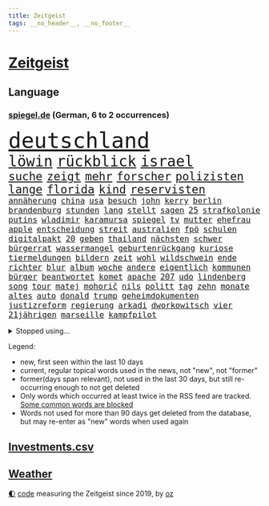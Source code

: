 ```yaml
---
title: Zeitgeist
tags: __no_header__, __no_footer__
---
```


# [Zeitgeist](https://oliz.io/zeitgeist/)

## Language

<h3><a href="https://www.spiegel.de" target="_blank">spiegel.de</a> (German, 6 to 2 occurrences)</h3>
<p style="font-family:monospace">
<span style="font-size:32pt"><a href="news_links.html#deutschland" class="current">deutschland</a></span>
<br>
<span style="font-size:22pt"><a href="news_links.html#löwin" class="new">löwin</a></span>
<span style="font-size:22pt"><a href="news_links.html#rückblick" class="current">rückblick</a></span>
<span style="font-size:22pt"><a href="news_links.html#israel" class="current">israel</a></span>
<br>
<span style="font-size:17pt"><a href="news_links.html#suche" class="current">suche</a></span>
<span style="font-size:17pt"><a href="news_links.html#zeigt" class="current">zeigt</a></span>
<span style="font-size:17pt"><a href="news_links.html#mehr" class="current">mehr</a></span>
<span style="font-size:17pt"><a href="news_links.html#forscher" class="current">forscher</a></span>
<span style="font-size:17pt"><a href="news_links.html#polizisten" class="current">polizisten</a></span>
<span style="font-size:17pt"><a href="news_links.html#lange" class="current">lange</a></span>
<span style="font-size:17pt"><a href="news_links.html#florida" class="current">florida</a></span>
<span style="font-size:17pt"><a href="news_links.html#kind" class="current">kind</a></span>
<span style="font-size:17pt"><a href="news_links.html#reservisten" class="current">reservisten</a></span>
<br>
<span style="font-size:12pt"><a href="news_links.html#annäherung" class="current">annäherung</a></span>
<span style="font-size:12pt"><a href="news_links.html#china" class="current">china</a></span>
<span style="font-size:12pt"><a href="news_links.html#usa" class="current">usa</a></span>
<span style="font-size:12pt"><a href="news_links.html#besuch" class="current">besuch</a></span>
<span style="font-size:12pt"><a href="news_links.html#john" class="current">john</a></span>
<span style="font-size:12pt"><a href="news_links.html#kerry" class="new">kerry</a></span>
<span style="font-size:12pt"><a href="news_links.html#berlin" class="current">berlin</a></span>
<span style="font-size:12pt"><a href="news_links.html#brandenburg" class="current">brandenburg</a></span>
<span style="font-size:12pt"><a href="news_links.html#stunden" class="current">stunden</a></span>
<span style="font-size:12pt"><a href="news_links.html#lang" class="current">lang</a></span>
<span style="font-size:12pt"><a href="news_links.html#stellt" class="current">stellt</a></span>
<span style="font-size:12pt"><a href="news_links.html#sagen" class="current">sagen</a></span>
<span style="font-size:12pt"><a href="news_links.html#25" class="current">25</a></span>
<span style="font-size:12pt"><a href="news_links.html#strafkolonie" class="new">strafkolonie</a></span>
<span style="font-size:12pt"><a href="news_links.html#putins" class="current">putins</a></span>
<span style="font-size:12pt"><a href="news_links.html#wladimir" class="current">wladimir</a></span>
<span style="font-size:12pt"><a href="news_links.html#karamursa" class="current">karamursa</a></span>
<span style="font-size:12pt"><a href="news_links.html#spiegel" class="current">spiegel</a></span>
<span style="font-size:12pt"><a href="news_links.html#tv" class="current">tv</a></span>
<span style="font-size:12pt"><a href="news_links.html#mutter" class="current">mutter</a></span>
<span style="font-size:12pt"><a href="news_links.html#ehefrau" class="current">ehefrau</a></span>
<span style="font-size:12pt"><a href="news_links.html#apple" class="current">apple</a></span>
<span style="font-size:12pt"><a href="news_links.html#entscheidung" class="current">entscheidung</a></span>
<span style="font-size:12pt"><a href="news_links.html#streit" class="current">streit</a></span>
<span style="font-size:12pt"><a href="news_links.html#australien" class="current">australien</a></span>
<span style="font-size:12pt"><a href="news_links.html#fpö" class="current">fpö</a></span>
<span style="font-size:12pt"><a href="news_links.html#schulen" class="current">schulen</a></span>
<span style="font-size:12pt"><a href="news_links.html#digitalpakt" class="current">digitalpakt</a></span>
<span style="font-size:12pt"><a href="news_links.html#20" class="current">20</a></span>
<span style="font-size:12pt"><a href="news_links.html#geben" class="current">geben</a></span>
<span style="font-size:12pt"><a href="news_links.html#thailand" class="current">thailand</a></span>
<span style="font-size:12pt"><a href="news_links.html#nächsten" class="current">nächsten</a></span>
<span style="font-size:12pt"><a href="news_links.html#schwer" class="current">schwer</a></span>
<span style="font-size:12pt"><a href="news_links.html#bürgerrat" class="new">bürgerrat</a></span>
<span style="font-size:12pt"><a href="news_links.html#wassermangel" class="current">wassermangel</a></span>
<span style="font-size:12pt"><a href="news_links.html#geburtenrückgang" class="new">geburtenrückgang</a></span>
<span style="font-size:12pt"><a href="news_links.html#kuriose" class="current">kuriose</a></span>
<span style="font-size:12pt"><a href="news_links.html#tiermeldungen" class="new">tiermeldungen</a></span>
<span style="font-size:12pt"><a href="news_links.html#bildern" class="current">bildern</a></span>
<span style="font-size:12pt"><a href="news_links.html#zeit" class="current">zeit</a></span>
<span style="font-size:12pt"><a href="news_links.html#wohl" class="current">wohl</a></span>
<span style="font-size:12pt"><a href="news_links.html#wildschwein" class="new">wildschwein</a></span>
<span style="font-size:12pt"><a href="news_links.html#ende" class="current">ende</a></span>
<span style="font-size:12pt"><a href="news_links.html#richter" class="current">richter</a></span>
<span style="font-size:12pt"><a href="news_links.html#blur" class="new">blur</a></span>
<span style="font-size:12pt"><a href="news_links.html#album" class="current">album</a></span>
<span style="font-size:12pt"><a href="news_links.html#woche" class="current">woche</a></span>
<span style="font-size:12pt"><a href="news_links.html#andere" class="current">andere</a></span>
<span style="font-size:12pt"><a href="news_links.html#eigentlich" class="current">eigentlich</a></span>
<span style="font-size:12pt"><a href="news_links.html#kommunen" class="current">kommunen</a></span>
<span style="font-size:12pt"><a href="news_links.html#bürger" class="current">bürger</a></span>
<span style="font-size:12pt"><a href="news_links.html#beantwortet" class="current">beantwortet</a></span>
<span style="font-size:12pt"><a href="news_links.html#komet" class="new">komet</a></span>
<span style="font-size:12pt"><a href="news_links.html#apache" class="new">apache</a></span>
<span style="font-size:12pt"><a href="news_links.html#207" class="new">207</a></span>
<span style="font-size:12pt"><a href="news_links.html#udo" class="current">udo</a></span>
<span style="font-size:12pt"><a href="news_links.html#lindenberg" class="new">lindenberg</a></span>
<span style="font-size:12pt"><a href="news_links.html#song" class="current">song</a></span>
<span style="font-size:12pt"><a href="news_links.html#tour" class="current">tour</a></span>
<span style="font-size:12pt"><a href="news_links.html#matej" class="new">matej</a></span>
<span style="font-size:12pt"><a href="news_links.html#mohorič" class="new">mohorič</a></span>
<span style="font-size:12pt"><a href="news_links.html#nils" class="current">nils</a></span>
<span style="font-size:12pt"><a href="news_links.html#politt" class="new">politt</a></span>
<span style="font-size:12pt"><a href="news_links.html#tag" class="current">tag</a></span>
<span style="font-size:12pt"><a href="news_links.html#zehn" class="current">zehn</a></span>
<span style="font-size:12pt"><a href="news_links.html#monate" class="current">monate</a></span>
<span style="font-size:12pt"><a href="news_links.html#altes" class="current">altes</a></span>
<span style="font-size:12pt"><a href="news_links.html#auto" class="current">auto</a></span>
<span style="font-size:12pt"><a href="news_links.html#donald" class="current">donald</a></span>
<span style="font-size:12pt"><a href="news_links.html#trump" class="current">trump</a></span>
<span style="font-size:12pt"><a href="news_links.html#geheimdokumenten" class="current">geheimdokumenten</a></span>
<span style="font-size:12pt"><a href="news_links.html#justizreform" class="current">justizreform</a></span>
<span style="font-size:12pt"><a href="news_links.html#regierung" class="current">regierung</a></span>
<span style="font-size:12pt"><a href="news_links.html#arkadi" class="new">arkadi</a></span>
<span style="font-size:12pt"><a href="news_links.html#dworkowitsch" class="new">dworkowitsch</a></span>
<span style="font-size:12pt"><a href="news_links.html#vier" class="current">vier</a></span>
<span style="font-size:12pt"><a href="news_links.html#21jährigen" class="current">21jährigen</a></span>
<span style="font-size:12pt"><a href="news_links.html#marseille" class="current">marseille</a></span>
<span style="font-size:12pt"><a href="news_links.html#kampfpilot" class="new">kampfpilot</a></span>
</p>
<details>
<summary>Stopped using...</summary>
<p class="former" style="font-size:12pt">
chelsea(1003) ausgebrochen(1002) lufthansa(1002) mainz(1001) besiegt(1000) fischer(1000) führende(1000) sv(1000) verhandelt(1000) zeitweise(1000) österreichischen(1000) infektionen(999) teheran(999) verklagt(999) angeklagter(998) debüt(998) leipziger(998) mannschaft(998) st(998) you(998) gesunken(997) radikal(997) spuren(997) tränen(997) vergeben(997) vermehrt(997) versprach(997) aktuell(996) atmosphäre(996) berichterstattung(996) ändert(996) überzeugt(996) amerika(995) italiens(995) klagt(995) partie(995) verwirrung(995) 37(994) 75(994) herzogin(994) schiff(994) theater(994) trauer(994) version(994) 04(993) einstellen(993) gehe(993) jobs(993) korruption(993) witz(993) bernd(992) coach(992) erinnerungen(992) eustaaten(992) fielen(992) holen(992) nahmen(992) prominente(992) schüssen(992) stoßen(992) zahlung(992) george(991) hans(991) krankheit(991) reden(991) tieren(991) torhüter(991) ursula(991) beachten(990) ii(990) politischen(990) schwangere(990) veranstalter(990) anbieten(989) deutet(989) gegenteil(989) bundestrainer(988) hotel(988) nutzte(988) premiere(988) schnitt(988) ökonom(988) 29(987) stück(987) beiträge(986) oppositionelle(986) 32(985) auskunft(985) demonstrationen(985) leyen(985) venezuela(985) spekuliert(984) auswirkungen(983) lkw(983) wachstum(983) besuchen(982) eigentümer(982) haaland(982) vorgaben(982) wende(982) königin(981) nah(981) enden(980) konkrete(980) lücke(980) verbände(980) ehepaar(979) aufarbeitung(978) einschätzung(978) geprägt(978) laufenden(977) nase(977) amerikas(976) einnahmen(976) enge(976) weckt(976) 28(975) sitzung(973) spitzenreiter(973) rechtzeitig(972) äußerte(972) politikerin(970) schrecken(970) angehörige(969) mitarbeiterin(964) vorwürfen(964) sportler(959) einblick(957) sarah(956) olympia(953) ausgaben(948) gelangen(929) dankt(914) berichtete(903) 95(887) expräsidenten(871) josef(855) blut(820) gewalttat(805) willkommen(802) klimaaktivisten(795) japanischen(790) gestanden(776) kontinent(757) müll(749) traditionelle(740) seither(739) bundesanwaltschaft(729) kalte(726) 72(725) zwingen(720) insbesondere(719) cup(718) bedankt(713) technischen(709) vegas(704) kameras(695) 700(693) dörfer(692) schwarz(689) parlaments(685) übertragen(677) drauf(676) moderner(676) liebsten(673) dax(672) börsen(670) verletzten(670) schlafen(666) diebe(665) mike(665) zorn(664) irritiert(657) integration(653) royals(651) basketballstar(640) floyd(640) großbank(636) fdppolitiker(635) 15000(632) amtskollegen(629) energiekosten(629) zentralen(627) spezielle(624) wichtiges(624) beider(623) hendrik(621) kälte(621) verläuft(614) menschlichkeit(605) fußballs(597) michel(591) netflixserie(591) otto(587) waffenruhe(578) invasion(575) management(570) brennt(566) überlebten(564) bundesinnenministerin(558) ersatz(557) flugzeugen(549) weltbekannt(546) untergang(543) gefechte(542) zusammenhalt(541) desto(536) großbrand(533) unternehmens(531) verweist(526) handwerk(525) nutzten(525) spaltung(522) wahlrechtsreform(520) luftfahrt(516) schlacht(505) gekämpft(503) air(496) zugesagt(491) nebenbei(481) südamerika(480) fußballspiel(476) eingetroffen(474) herzen(471) bewusst(464) links(462) beben(460) modernen(459) ergab(457) nationalelf(455) starkes(455) angestellte(453) erlauben(452) indem(451) zuflucht(451) auslöser(443) zusätzlich(443) klopp(434) aufeinander(428) ärztinnen(426) golden(425) sylt(408) exuspräsident(407) chinesischer(404) libanon(402) tiefer(398) save(394) erdoğans(393) 54(390) 21jähriger(388) irans(387) 86(381) idol(381) gelöscht(380) baum(378) profi(378) finde(376) feuert(375) olympiasiegerin(375) rudert(374) unentschieden(373) polizeibeamte(371) partnerin(370) jemals(368) klarheit(368) geste(366) kampagne(365) verteilen(365) uneins(364) batterien(362) rettungsaktion(361) eigenheim(359) formen(358) ungerecht(353) streikt(351) musikerin(349) verbrauch(349) rechtliche(348) neueste(344) toilette(343) schottlands(341) aufbau(336) gerufen(335) zivile(335) original(334) gefüllt(333) aufmerksam(332) traten(331) importiert(330) moderator(329) zahlte(328) extremisten(327) erkranken(325) manipulation(324) giorgia(323) meloni(323) professor(323) schreitet(323) sperren(323) ganzes(320) aufgewachsen(318) bach(318) ernstfall(309) aufzugeben(308) farben(308) gewässer(308) angler(305) nachspiel(302) richtete(302) chefredakteurin(301) machtmissbrauch(299) feierten(297) preisgekrönte(297) senders(296) bussen(294) stützt(289) 1400(288) raumfahrt(285) winzer(285) aufruhr(283) winzigen(282) halbzeit(281) verwandelt(281) phoenix(280) wasserversorgung(280) frühling(274) bruch(273) treibhausgase(273) staatsanwalt(272) handball(271) pentagon(270) elektronische(269) edward(267) verhältnissen(266) gefährlichsten(265) kommando(265) machtlos(264) mögen(264) militärexperten(263) natogeneralsekretär(263) menschenrechtsaktivisten(262) wahlsieg(262) heizt(261) prien(261) ratten(261) schiffsverkehr(261) knappe(260) traditionell(260) meldungen(259) eröffnete(258) rust(258) indonesien(256) abbruch(252) kampfpanzern(248) leere(248) schwierigsten(247) sexualstraftaten(246) lateinamerika(245) p(242) westküste(242) befragung(241) dubai(241) hunderten(240) zuschauen(240) weltrangliste(239) fusion(237) billigt(236) widmen(236) digital(235) chinareise(233) psychologe(233) antibiotika(232) bedienen(232) südafrikas(230) credit(228) bowie(227) privatjets(227) zerschlagen(226) entwendet(225) transportiert(224) drosseln(223) figuren(223) infantino(223) überlebende(223) unesco(221) chefposten(220) damaligen(220) skepsis(220) anscheinend(218) airbus(217) eingestuft(217) mediathek(216) route(216) siegfried(216) gianni(213) wachsenden(213) abschiebungen(211) tomaten(210) eingerichtet(208) apotheken(207) mächtige(207) asylbewerber(206) kanäle(206) emails(205) zunehmende(205) 2011(204) affen(203) auflaufen(202) banker(202) gefallene(200) geschosse(199) naturschützer(199) aggressiver(198) flaggen(198) missbrauchte(198) geerbt(196) traut(195) einsatzkräften(194) escooter(193) aufgelöst(192) kinderzimmer(192) tauchte(192) al(190) community(188) erfährt(187) kongo(185) ostafrika(185) philadelphia(185) pokal(185) woke(185) eva(184) weltsport(184) naher(182) veränderte(182) zufriedener(180) amtsantritt(178) missbrauchsvorwürfen(178) stanley(178) stationen(176) untersagen(176) interessante(175) brannten(174) verleger(173) zigarette(173) 18jähriger(172) 250000(172) erlag(172) lebensgefahr(172) ludwig(172) radio(171) vermögen(171) mandat(170) springen(170) stiehlt(170) todesopfern(170) bildzeitung(169) eindämmen(168) nervt(168) 230(167) vornamen(167) landwirte(166) umfasst(166) bukarest(165) ertragen(164) gerungen(164) initiative(164) verschärfte(164) getragen(163) anhörung(162) floh(162) prinzen(162) regierte(161) sprüche(161) unterirdische(161) event(160) übers(160) verteidigungsministeriums(159) wesentlich(159) baute(158) leopard(158) pferde(158) rettungsdienst(158) attackierte(157) nähert(157) nordamerika(156) losgegangen(155) neunzigerjahren(155) queensland(155) fahrbahn(154) leon(154) nochmals(153) junges(152) manöver(152) raketenangriff(152) abwanderung(151) verschleppt(150) ausbilden(149) billy(149) kriegsgebiet(149) begleiter(148) belarussischer(148) neunjährigen(148) täuschung(148) nagelsmann(147) baumann(146) dom(146) vorzubereiten(146) bundesverteidigungsminister(145) dhl(145) fluggesellschaft(145) heiratsantrag(145) ländlichen(145) zerrissen(145) landtagswahl(144) oberstaatsanwalt(144) verschwundenen(144) aufbruch(143) auslandsreise(143) domenico(143) sondervermögen(143) tedesco(143) berlinbrandenburg(142) nicola(142) klappe(141) niederösterreich(141) segelboot(141) waffengesetze(141) bauarbeiten(140) karin(140) terrorverdachts(139) wessen(139) augenhöhe(138) bemühen(138) dfbpokal(138) geflossen(138) freiburger(137) kolumbianischen(137) lampedusa(137) limousine(137) rücksicht(137) dorfes(136) stausee(136) vermittler(136) 1600(135) sturgeon(135) fußstapfen(134) laufzeit(134) siedlung(134) spdspitzenkandidatin(133) uhren(133) weh(133) währte(133) dicht(132) pausen(132) nordstreampipelines(131) 2045(130) 31jähriger(130) bergung(130) suns(130) regulieren(129) weltmeisterin(128) universal(126) drittes(125) effizient(125) gebäuden(125) markiert(125) rechner(125) zwölften(125) topdiplomat(124) samsung(123) teufel(123) tui(123) zyklon(123) artillerie(122) reddit(122) siebenjähriger(122) feinstaub(121) gedanken(121) historisch(120) rio(120) stürzten(120) warnte(120) mediengruppe(119) rekonstruieren(119) afrikanische(118) mehrfacher(118) rheinische(118) stürme(118) affleck(117) championsleaguefinale(117) carlson(116) jünger(116) löscharbeiten(116) tragischen(116) tucker(116) austritt(115) konflikten(115) pflegeversicherung(115) flieht(114) klimaaktivist(114) tony(114) dominator(113) golfer(113) stahlen(113) wasserknappheit(113) zwist(113) verstärken(112) fristen(111) mythen(111) wagenknechts(111) gen(110) germany(110) klimastiftung(110) kommunistische(110) mv(110) verwüstet(110) schwersten(108) verbrennungsmotors(108) aufkommen(107) erfand(107) snp(107) verpassten(107) zerlegt(107) connecticut(106) dachten(106) saied(106) wörter(106) hellt(105) gangster(104) detailliert(102) genaue(102) goretzka(102) aschaffenburg(101) gerangel(101) li(101) maja(101) qiang(101) bundesligist(100) versus(100) großzügige(99) jobcenter(99) medienmogul(99) ausweichen(98) denkmal(98) dürren(98) nikola(98) breiter(97) ebrahim(97) erfolgen(97) sabotageakt(97) tarifangebot(97) vermögenswerte(97) anrufer(96) defekt(96) passant(96) erling(95) erwies(95) kopfüber(95) kurse(95) beides(94) kampfjet(94) machtwort(94) ticket(94) bestandsaufnahme(93) gewaltiger(93) gründung(93) ministerpräsidentenkonferenz(92) mordkommission(92) mögliches(92) sommerspielen(92) unrealistisch(92) zeitreise(92) ecuador(91) feindschaft(91) gesetzesänderung(91) riskieren(91) rotterdam(91) senderchef(91) äußeren(91) 71jährige(90) bezichtigt(90) holocaustmahnmal(90) linksfraktion(90) privates(90) verkleinert(90) 49jährige(89) begründet(89) gesundheitsschädlicher(89) raubtier(89) stabilisieren(89) tropensturm(89) verschiedener(89) abberufung(88) bewährung(88) brillant(88) jpmorgan(88) unverändert(88) gmbh(87) mr(87) vergessenheit(87) dfbnationalmannschaft(86) hinderte(86) lichtverschmutzung(86) länderspiele(86) ubs(86) vermarktet(86) dietrich(85) emqualifikation(85) flusswasser(85) referendum(85) alibaba(84) beschuldigte(84) festgeklebt(84) involviert(84) kommissare(84) methamphetamin(84) pomp(84) thermofenster(84) bett(83) cringe(83) decks(83) erkämpfte(83) gemälde(83) großhandelspreise(83) irren(83) riexinger(83) statements(83) abschalteinrichtungen(82) computertechnik(82) erlösung(82) files(82) gesundheitlichen(82) hedgefonds(82) klassischer(82) kompromisse(82) pflegekräfte(82) versetzen(82) verstößt(82) wirtschaftswachstum(82) containerschiffe(81) inflationär(81) unterbricht(81) ingenieure(80) klimakiller(80) monarch(80) rechtsstaat(80) extremistische(79) guinea(79) klimaschutzgesetz(79) kontroverses(79) kopfzerbrechen(79) krankschreibung(79) schillernden(79) synthetische(79) whistleblower(79) 146(78) amtsinhaber(78) funkstille(78) hochrangiger(78) kühe(78) liveblog(78) siebeneinhalb(78) trainerfrage(78) 2010(77) augenzeugen(77) droge(77) luftalarm(77) populisten(77) rundumschlag(77) schmelzen(77) wahlkampfveranstaltung(77) wirbelsturm(77) anblick(76) anonymer(76) chatnachrichten(76) gefährte(76) gregg(76) görlitz(76) mainzer(76) schwimmstar(76) spätere(76) ausbreiten(75) fassaden(75) fifapräsident(75) geflüchteter(75) hinterließ(75) radprofi(75) wiederzulassung(75) angewendet(74) belegschaft(74) heftiges(74) legale(74) womit(74) zehnjährigen(74) chips(73) exministerpräsident(73) humane(73) lehmann(73) lukaku(73) romelu(73) eiszeit(72) ruhig(72) schenken(72) spieltisch(72) zusammengeschlossen(72) be(71) bestellte(71) gerichtstermin(71) gesäß(71) hassverbrechen(71) karlheinz(71) lina(71) linksextremistin(71) würfel(71) 34jähriger(70) brutto(70) gedenkt(70) keinerlei(70) kichatbots(70) mechanismus(70) unterschiedlichen(70) zielgruppe(70) heizungswende(69) hockenheim(69) klimaschäden(69) kulturkampfs(69) seil(69) weggefährten(69) bundesstaaten(68) cosco(68) gefängnissen(68) kröten(68) kutsche(68) meistverkaufte(68) missachtet(68) sekbeamte(68) verschlossenen(68) abgerutscht(67) gebrauchen(67) krankschreibungen(67) schwager(67) taktiken(67) unveröffentlichte(67) aufforderung(66) cia(66) cyberattacken(66) derisking(66) hergang(66) kennedys(66) machtmissbrauchs(66) orientierung(66) ausgezogen(65) drohgebärden(65) eupläne(65) kid(65) landgerichts(65) nervennahrung(65) unterkünften(65) wahlkampfmanöver(65) einfamilienhaus(64) kampfflugzeugen(64) angezählt(63) großfeuer(63) nachbarschaftsstreit(63) sonnenschutz(63) spürt(63) weltkriegsbombe(63) überzeugungen(62) ambitionierten(61) bundestagsvizepräsidentin(61) köchin(61) kürte(61) persönlichkeiten(61) fischerboot(60) industrienationen(60) kinderarbeit(60) schlösser(60) sofortprogramm(60) bundesbehörden(59) herausragende(59) jüterbog(59) zunehmen(59) notbetrieb(58) parteitag(58) tenor(58) verarbeitet(58) berlusconis(57) diplomatenpass(57) fabian(57) hauptsächlich(57) khartum(57) sportart(57) denver(56) deutschchinesischen(56) konfliktparteien(56) millionenhilfe(56) solarenergie(56) spöttisch(56) verhaltenstherapeutin(56) vollem(56) gefangenenaustausch(55) hinein(55) krefeld(55) kuba(55) look(55) abwärtstrend(54) bediente(54) halbleiter(54) heizungsstreit(54) könige(54) rechtskräftig(54) unterzeichnen(54) work(54) mikroplastik(53) offengelegt(53) übermäßige(53) 33jährigen(52) bemerkung(52) cyril(52) exhumiert(52) nkunku(52) ramaphosa(52) vorbeugen(52) eingesammelt(51) erheblich(51) kurioses(51) mindrup(51) nehme(51) neigt(51) vierter(51) windsors(51) kroatische(50) makeiev(50) schimpfen(50) schulleitungen(50) denkmäler(49) eindhoven(49) favorisierten(49) schulter(49) verbale(49) whale(49) bedient(48) benannt(48) life(48) motorräder(48) rechtsextremistisch(48) schikane(48) 1979(47) branchenverband(47) detonationen(47) mühe(47) protestierten(47) sachsenhausen(47) vorsieht(47) außenseiter(46) jürgens(46) landesverband(46) drang(45) house(45) luca(45) bewerbungsverfahren(44) bewusste(44) birkner(44) einladen(44) erforschung(44) landsmann(44) male(44) schätzen(44) usgeschichte(44) kentert(43) krokodile(43) massenschlägerei(43) nordatlantik(43) outback(43) sehnsuchtsorte(43) unterrichtet(43) übertragungsrechte(43) 1953(42) besprüht(42) chase(42) churchill(42) fertig(42) god(42) landesverbände(42) radprofis(42) raphael(42) schlucken(42) sparte(42) ultraleichtflugzeug(42) vernichtend(42) winston(42) euaußengrenzen(41) mordfälle(41) raisi(41) tori(41) ussprinterin(41) wettert(41) wirtschaftsstaatssekretär(41) führender(40) innige(40) mehrfamilienhauses(40) mohammed(40) nebenan(40) thoms(40) triple(40) zusammenfassung(40) ankläger(39) autobahngesellschaft(39) erderhitzung(39) fliegende(39) innen(39) lennard(39) arbeitsunfall(38) badeunfall(38) creme(38) diplomatischen(38) nachbessern(38) nuggets(38) produktionsfirma(38) staatskonzern(38) vergleicht(38) anfangsverdacht(37) autonome(37) belgiens(37) brienz(37) bud(37) heiratet(37) impfstoff(37) länderspiel(37) mitgliederversammlung(37) qual(37) schlagabtausch(37) spitzenkandidatin(37) transgenderinfluencerin(37) usbotschafter(37) zurücktreten(37) erneuerbarer(36) erobert(36) wappnet(36) apotheker(35) besseres(35) flirt(35) schulleiter(35) versagt(35) absprung(34) außergerichtlich(34) höhlensystem(34) rushdie(34) salman(34) verlässlich(34) waldgebiet(34) wg(34) agieren(33) bereitschaft(33) erkundet(33) expremierminister(33) luhansk(33) mobilität(33) prosiebensat1(33) sicherheitsrisiko(33) tsv(33) abfahrt(32) achtjährigen(32) amtierenden(32) hinterlässt(32) reichsten(32) schwerverletzten(32) donezk(31) josephine(31) kulturgüter(31) schulischen(31) spendenaffäre(31) usoffizier(31) wortlaut(31) abgenommen(30) geländegewinne(30) konkretisiert(30) massenpanik(30) nächte(30) einbestellt(29) elektronik(29) kronprinz(29) spree(29) verantwortlicher(29) verurteilen(29) expremiers(28) fpöchef(28) gültig(28) konturen(28) mittelmaß(28) ungeschehen(28) zurückhalten(28) amis(27) begräbnis(27) chipherstellers(27) júnior(27) plädoyers(27) salvini(27) uganda(27) vinícius(27) überwiegend(27) bundesrichterin(26) defender(26) erkrankten(26) finaleinzug(26) handele(26) markenname(26) schlagersängerin(26) website(26) feuers(25) flammenwerfer(25) oligarch(25) wildes(25) zivilen(25) aachener(24) ehrgeiz(24) french(24) mexikanische(24) soros(24) bundestagsdebatte(23) cop28(23) f16(23) fahndete(23) massensterben(23) ritt(23) unterschied(23) windeln(23) annektieren(22) aufgeräumt(22) bdipräsident(22) bella(22) beschlagnahmen(22) betteln(22) hasskommentare(22) russwurm(22) schlucht(22) sensationellen(22) anerkennen(21) desaströse(21) grande(21) jokić(21) juliane(21) klopfen(21) raketenabwehr(21) seawatch(21) weine(21) batterie(20) direktes(20) feuerwehren(20) garage(20) hooligans(20) klaut(20) schlinge(20) suchaktion(20) verteidigungsbündnis(20) 30jährigen(19) aufrüsten(19) autofreie(19) beseitigen(19) elend(19) hautkrebs(19) janlennard(19) koalitionäre(19) monaco(19) renommierten(19) struff(19) dschungel(18) tierischer(18) wiederbelebt(17) würdigung(17) überlastete(17) alfallah(16) amtssitz(16) brandursache(16) ehrenamtlich(16) hallhuber(16) kürzeste(16) noor(16) pacino(16) kennengelernt(15) muskeln(15) nördlichen(15) ungleichheit(15) unwürdig(15) aufräumarbeiten(14) betreut(14) euasylreform(14) karikaturisten(14) kayla(14) militärflugzeuge(14) pfiffen(14) prorussische(14) shyx(14) spotify(14) triumphe(14) vorbestraft(14) youtuberin(14) aufbewahren(13) basis(13) brandbekämpfung(13) gelebt(13) saftig(13) süßwasser(13) topteam(13) unübersehbar(13) wendungen(13) überregionale(13) badenschier(12) demmer(12) einbringen(12) exbayerntrainer(12) gewaltbereitschaft(12) klimafreundlich(12) rausgeworfen(12) rummenigge(12) schuf(12) vorbilder(12) zealand(12) aftershowpartys(11) frauenfußball(11) gerettete(11) intendantin(11) kachowkadamms(11) kettensäge(11) kostenloses(11) pat(11)
</p>
</details>
<p>Legend:
<ul>
<li><span class="new">new</span>, first seen within the last 10 days</li>
<li><span class="current">current</span>, regular topical words used in the news, not "new", not "former"</li>
<li><span class="former">former(days span relevant)</span>, not used in the last 30 days, but still re-occurring enough to not get deleted</li>
<li>Only words which occurred at least twice in the RSS feed are tracked. <a href="language/filters.py">Some common words are blocked</a></li>
<li>Words not used for more than 90 days get deleted from the database, but may re-enter as "new" words when used again</li>
</ul>
</p>

## [Investments](investments.html)[.csv](investments.csv)

## [Weather](weather.html)

<footer>
<a href="javascript:toggleTheme()" class="nav">🌓</a>
<a href="https://github.com/ooz/zeitgeist">code</a> measuring the Zeitgeist since 2019, by <a href="https://oliz.io">oz</a>
</footer>
